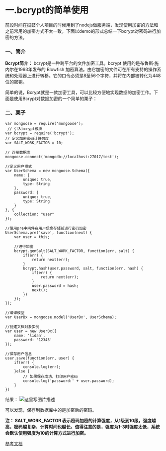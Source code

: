 一.bcrypt的简单使用
=====

前段时间在捣鼓个人项目的时候用到了nodejs做服务端，发现使用加密的方法和之前常用的加密方式不太一致，下面以demo的形式总结一下bcrypt对密码进行加密的方法。

### 一、简介
**Bcrypt简介：** bcrypt是一种跨平台的文件加密工具。bcrypt 使用的是布鲁斯·施内尔在1993年发布的 Blowfish 加密算法。由它加密的文件可在所有支持的操作系统和处理器上进行转移。它的口令必须是8至56个字符，并将在内部被转化为448位的密钥。

简单的说，Bcrypt就是一款加密工具，可以比较方便地实现数据的加密工作。下面是使用Bcrypt对数据加密的一个简单的栗子：
 
### 二、栗子

```
var mongoose = require('mongoose');
 // 引入bcrypt模块
var bcrypt = require('bcrypt');
// 定义加密密码计算强度
var SALT_WORK_FACTOR = 10;

// 连接数据库
mongoose.connect('mongodb://localhost:27017/test');

//定义用户模式
var UserSchema = new mongoose.Schema({
	name: {
		unique: true,
		type: String
	},
	password: {
		unique: true,
		type: String
	}
}, {
	collection: "user"
});

//使用pre中间件在用户信息存储前进行密码加密
UserSchema.pre('save', function(next) {
	var user = this;

	//进行加密
	bcrypt.genSalt(SALT_WORK_FACTOR, function(err, salt) {
		if(err) {
			return next(err);
		}
		bcrypt.hash(user.password, salt, function(err, hash) {
			if(err) {
				return next(err);
			}
			user.password = hash;
			next();
		})
	});
});

//编译模型
var UserBx = mongoose.model('UserBx', UserSchema);

//创建文档对象实例
var user = new UserBx({
	name: 'lidan',
	password: '12345'
});

//保存用户信息
user.save(function(err, user) {
	if(err) {
		console.log(err);
	}else {
		// 如果保存成功，打印用户密码
		console.log('password:' + user.password);
	}
})
```
结果：
![这里写图片描述](http://img.blog.csdn.net/20170815150509431?watermark/2/text/aHR0cDovL2Jsb2cuY3Nkbi5uZXQveGlleGluZ3hp/font/5a6L5L2T/fontsize/400/fill/I0JBQkFCMA==/dissolve/70/gravity/SouthEast)

可以发现，保存到数据库中的是加密后的密码。

**注： SALT_WORK_FACTOR 表示密码加密的计算强度，从1级到10级，强度越高，密码越复杂，计算时间也越长。值得注意的是，强度为1-3时强度太低，系统会默认使用强度为10的计算方式进行加密。** 

[参考文档](https://github.com/shaneGirish/bcrypt-nodejs)



